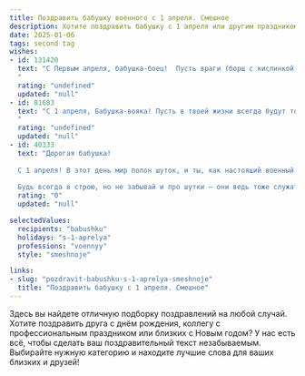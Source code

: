 ```yaml
---
title: Поздравить бабушку военного с 1 апреля. Смешное
description: Хотите поздравить бабушку с 1 апреля или другим праздником? Наш ИИ создаст незабываемое поздравление, а вы обязательно выделитесь среди других.  
date: 2025-01-06
tags: second tag
wishes:
- id: 131420
  text: "С Первым апреля, бабушка-боец!  Пусть враги (борщ с кислинкой,  назойливые соседи) будут повержены, а ты, как всегда, останешься непобедимой!  Желаю тебе боевого запаса смеха, крепкого здоровья и  такого же  отличного настроения, как  после успешной операции \"Захват внуков\"!  Ура!
  "
  rating: "undefined"
  updated: "null"
- id: 81683
  text: "С 1 апреля, Бабушка-вояка! Пусть в твоей жизни всегда будут только мирные маневры и дружественные обстрелы, а все враги побеждены без единого выстрела!  🎉🥂
  "
  rating: "undefined"
  updated: "null"
- id: 40333
  text: "Дорогая бабушка!
  
  С 1 апреля! В этот день мир полон шуток, и ты, как настоящий военный стратег, всегда знаешь, как нас рассмешить! Желаю, чтобы твое чувство юмора было всегда при тебе, даже когда задание «утренний чай» станет сложным испытанием! Пусть каждый день дарит улыбки, как после удачного маневра, а смех звучит громче любого синагогального сигнала!
  
  Будь всегда в строю, но не забывай и про шутки — они ведь тоже служат нашему делу! С любовью и большим приветом, твои неутомимые солдатики!"
  rating: "0"
  updated: "null"

selectedValues:
  recipients: "babushku"
  holidays: "s-1-aprelya"
  professions: "voennyy"
  style: "smeshnoje"

links:
- slug: "pozdravit-babushku-s-1-aprelya-smeshnoje"
  title: "Поздравить бабушку с 1 апреля. Смешное"
---
```


Здесь вы найдете отличную подборку поздравлений на любой случай. 
Хотите поздравить друга с днём рождения, коллегу с профессиональным праздником или близких с Новым годом? У нас есть всё, чтобы сделать ваш поздравительный текст незабываемым. Выбирайте нужную категорию и находите лучшие слова для ваших близких и друзей!
